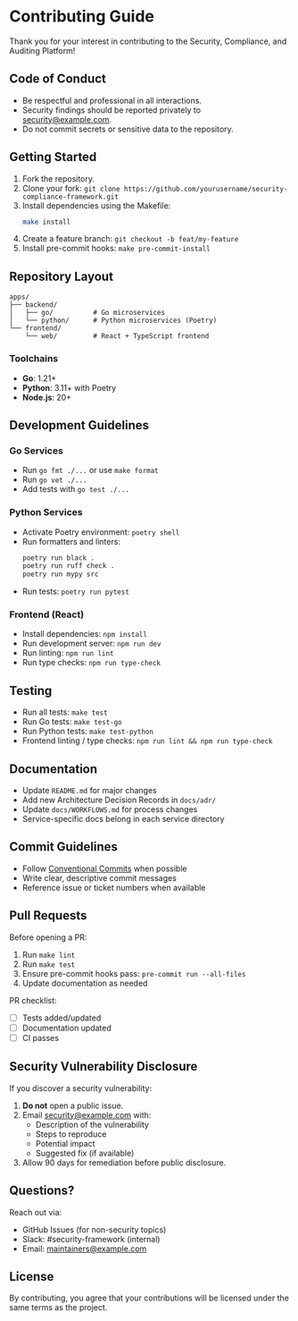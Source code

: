 # Contributing Guide

Thank you for your interest in contributing to the Security, Compliance, and Auditing Platform!

## Code of Conduct

- Be respectful and professional in all interactions.
- Security findings should be reported privately to security@example.com.
- Do not commit secrets or sensitive data to the repository.

## Getting Started

1. Fork the repository.
2. Clone your fork: `git clone https://github.com/yourusername/security-compliance-framework.git`
3. Install dependencies using the Makefile:
   ```bash
   make install
   ```
4. Create a feature branch: `git checkout -b feat/my-feature`
5. Install pre-commit hooks: `make pre-commit-install`

## Repository Layout

```
apps/
├── backend/
│   ├── go/          # Go microservices
│   └── python/      # Python microservices (Poetry)
└── frontend/
    └── web/         # React + TypeScript frontend
```

### Toolchains

- **Go**: 1.21+
- **Python**: 3.11+ with Poetry
- **Node.js**: 20+

## Development Guidelines

### Go Services

- Run `go fmt ./...` or use `make format`
- Run `go vet ./...`
- Add tests with `go test ./...`

### Python Services

- Activate Poetry environment: `poetry shell`
- Run formatters and linters:
  ```bash
  poetry run black .
  poetry run ruff check .
  poetry run mypy src
  ```
- Run tests: `poetry run pytest`

### Frontend (React)

- Install dependencies: `npm install`
- Run development server: `npm run dev`
- Run linting: `npm run lint`
- Run type checks: `npm run type-check`

## Testing

- Run all tests: `make test`
- Run Go tests: `make test-go`
- Run Python tests: `make test-python`
- Frontend linting / type checks: `npm run lint && npm run type-check`

## Documentation

- Update `README.md` for major changes
- Add new Architecture Decision Records in `docs/adr/`
- Update `docs/WORKFLOWS.md` for process changes
- Service-specific docs belong in each service directory

## Commit Guidelines

- Follow [Conventional Commits](https://www.conventionalcommits.org/) when possible
- Write clear, descriptive commit messages
- Reference issue or ticket numbers when available

## Pull Requests

Before opening a PR:

1. Run `make lint`
2. Run `make test`
3. Ensure pre-commit hooks pass: `pre-commit run --all-files`
4. Update documentation as needed

PR checklist:

- [ ] Tests added/updated
- [ ] Documentation updated
- [ ] CI passes

## Security Vulnerability Disclosure

If you discover a security vulnerability:

1. **Do not** open a public issue.
2. Email security@example.com with:
   - Description of the vulnerability
   - Steps to reproduce
   - Potential impact
   - Suggested fix (if available)
3. Allow 90 days for remediation before public disclosure.

## Questions?

Reach out via:

- GitHub Issues (for non-security topics)
- Slack: #security-framework (internal)
- Email: maintainers@example.com

## License

By contributing, you agree that your contributions will be licensed under the same terms as the project.
